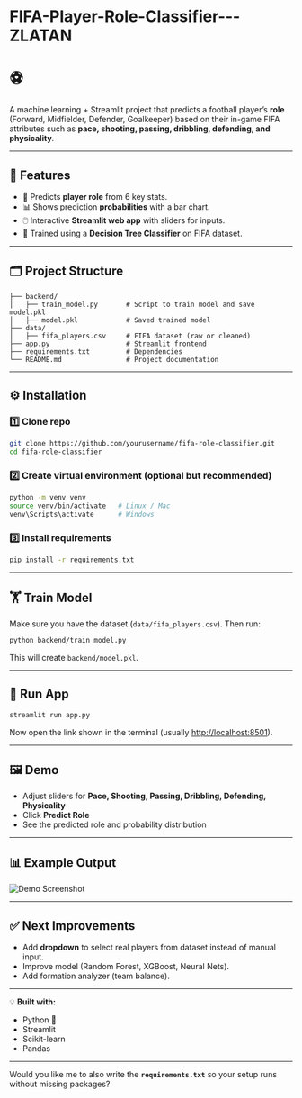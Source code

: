 # FIFA-Player-Role-Classifier---ZLATAN
# ⚽

A machine learning + Streamlit project that predicts a football player’s **role** (Forward, Midfielder, Defender, Goalkeeper) based on their in-game FIFA attributes such as **pace, shooting, passing, dribbling, defending, and physicality**.

---

## 📌 Features

* 🎯 Predicts **player role** from 6 key stats.
* 📊 Shows prediction **probabilities** with a bar chart.
* 🖱️ Interactive **Streamlit web app** with sliders for inputs.
* 💾 Trained using a **Decision Tree Classifier** on FIFA dataset.

---

## 🗂️ Project Structure

```
├── backend/
│   ├── train_model.py       # Script to train model and save model.pkl
│   ├── model.pkl            # Saved trained model
├── data/
│   ├── fifa_players.csv     # FIFA dataset (raw or cleaned)
├── app.py                   # Streamlit frontend
├── requirements.txt         # Dependencies
└── README.md                # Project documentation
```

---

## ⚙️ Installation

### 1️⃣ Clone repo

```bash
git clone https://github.com/yourusername/fifa-role-classifier.git
cd fifa-role-classifier
```

### 2️⃣ Create virtual environment (optional but recommended)

```bash
python -m venv venv
source venv/bin/activate   # Linux / Mac
venv\Scripts\activate      # Windows
```

### 3️⃣ Install requirements

```bash
pip install -r requirements.txt
```

---

## 🏋️ Train Model

Make sure you have the dataset (`data/fifa_players.csv`). Then run:

```bash
python backend/train_model.py
```

This will create `backend/model.pkl`.

---

## 🚀 Run App

```bash
streamlit run app.py
```

Now open the link shown in the terminal (usually [http://localhost:8501](http://localhost:8501)).

---

## 🖼️ Demo

* Adjust sliders for **Pace, Shooting, Passing, Dribbling, Defending, Physicality**
* Click **Predict Role**
* See the predicted role and probability distribution

---

## 📊 Example Output

![Demo Screenshot](https://dummyimage.com/600x400/000/fff\&text=Demo+Prediction+UI)

---

## ✅ Next Improvements

* Add **dropdown** to select real players from dataset instead of manual input.
* Improve model (Random Forest, XGBoost, Neural Nets).
* Add formation analyzer (team balance).

---

💡 **Built with:**

* Python 🐍
* Streamlit
* Scikit-learn
* Pandas

---

Would you like me to also write the **`requirements.txt`** so your setup runs without missing packages?
